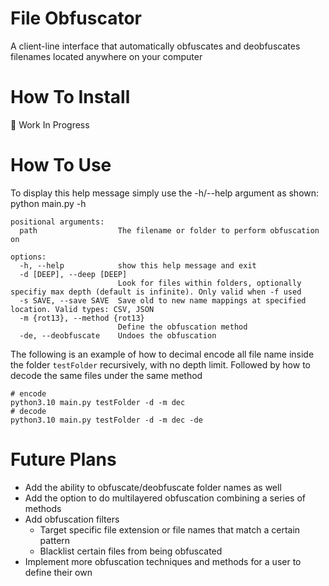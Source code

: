 # File Obfuscator
A client-line interface that automatically obfuscates and deobfuscates filenames located anywhere on your computer

# How To Install
🚧 Work In Progress

# How To Use
 To display this help message simply use the -h/--help argument as shown: python main.py -h
```text
positional arguments:
  path                  The filename or folder to perform obfuscation on

options:
  -h, --help            show this help message and exit
  -d [DEEP], --deep [DEEP]
                        Look for files within folders, optionally specifiy max depth (default is infinite). Only valid when -f used
  -s SAVE, --save SAVE  Save old to new name mappings at specified location. Valid types: CSV, JSON
  -m {rot13}, --method {rot13}
                        Define the obfuscation method
  -de, --deobfuscate    Undoes the obfuscation
```

The following is an example of how to decimal encode all file name inside the folder `testFolder` recursively, with no depth limit.
Followed by how to decode the same files under the same method

```shell
# encode
python3.10 main.py testFolder -d -m dec
# decode
python3.10 main.py testFolder -d -m dec -de
```

# Future Plans
- Add the ability to obfuscate/deobfuscate folder names as well
- Add the option to do multilayered obfuscation combining a series of methods
- Add obfuscation filters
  - Target specific file extension or file names that match a certain pattern
  - Blacklist certain files from being obfuscated
- Implement more obfuscation techniques and methods for a user to define their own
